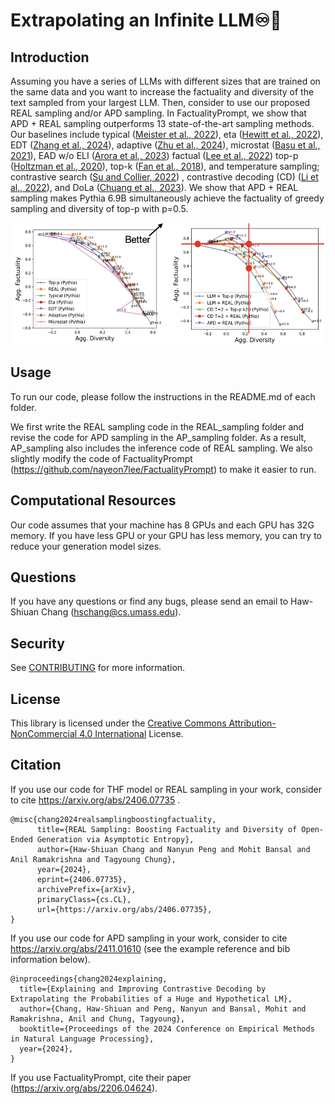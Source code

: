 # Extrapolating an Infinite LLM♾🤖

## Introduction

Assuming you have a series of LLMs with different sizes that are trained on the same data and you want to increase the factuality and diversity of the text sampled from your largest LLM. Then, consider to use our proposed REAL sampling and/or APD sampling. In FactualityPrompt, we show that APD + REAL sampling outperforms 13 state-of-the-art sampling methods. Our baselines include typical ([Meister et al., 2022](https://arxiv.org/abs/2202.00666)), eta ([Hewitt et al., 2022](https://arxiv.org/pdf/2210.15191)), EDT ([Zhang et al., 2024](https://arxiv.org/abs/2403.14541)), adaptive ([Zhu et al., 2024](https://arxiv.org/abs/2402.18223)), microstat ([Basu et al., 2021](https://arxiv.org/abs/2007.14966)), EAD w/o ELI ([Arora et al., 2023](https://arxiv.org/abs/2302.06784)) factual ([Lee et al., 2022](https://arxiv.org/abs/2206.04624)) top-p ([Holtzman et al., 2020](https://arxiv.org/pdf/1904.09751)), top-k ([Fan et al., 2018](https://arxiv.org/pdf/1805.04833)), and temperature sampling; contrastive search ([Su and Collier, 2022](https://arxiv.org/pdf/2210.14140)) , contrastive decoding (CD) ([Li et al., 2022](https://arxiv.org/pdf/2210.15097)), and DoLa ([Chuang et al., 2023](https://arxiv.org/pdf/2309.03883)). We show that APD + REAL sampling makes Pythia 6.9B simultaneously achieve the factuality of greedy sampling and diversity of top-p with p=0.5.

<p align="center"><img src="https://github.com/amazon-science/llm-asymptotic-decoding/blob/main/AP_sampling/imgs/Results.png?raw=true" width="540" height="195"></p>

## Usage

To run our code, please follow the instructions in the README.md of each folder.

We first write the REAL sampling code in the REAL_sampling folder and revise the code for APD sampling in the AP_sampling folder. As a result, AP_sampling also includes the inference code of REAL sampling. We also slightly modify the code of FactualityPrompt (https://github.com/nayeon7lee/FactualityPrompt) to make it easier to run.

## Computational Resources

Our code assumes that your machine has 8 GPUs and each GPU has 32G memory. If you have less GPU or your GPU has less memory, you can try to reduce your generation model sizes.

## Questions

If you have any questions or find any bugs, please send an email to Haw-Shiuan Chang (hschang@cs.umass.edu).

## Security

See [CONTRIBUTING](CONTRIBUTING.md#security-issue-notifications) for more information.

## License

This library is licensed under the [Creative Commons Attribution-NonCommercial 4.0 International](https://creativecommons.org/licenses/by-nc/4.0/) License.

## Citation

If you use our code for THF model or REAL sampling in your work, consider to cite https://arxiv.org/abs/2406.07735 .
```
@misc{chang2024realsamplingboostingfactuality,
      title={REAL Sampling: Boosting Factuality and Diversity of Open-Ended Generation via Asymptotic Entropy},
      author={Haw-Shiuan Chang and Nanyun Peng and Mohit Bansal and Anil Ramakrishna and Tagyoung Chung},
      year={2024},
      eprint={2406.07735},
      archivePrefix={arXiv},
      primaryClass={cs.CL},
      url={https://arxiv.org/abs/2406.07735},
}
```

If you use our code for APD sampling in your work, consider to cite https://arxiv.org/abs/2411.01610 (see the example reference and bib information below).
```
@inproceedings{chang2024explaining,
  title={Explaining and Improving Contrastive Decoding by Extrapolating the Probabilities of a Huge and Hypothetical LM},
  author={Chang, Haw-Shiuan and Peng, Nanyun and Bansal, Mohit and Ramakrishna, Anil and Chung, Tagyoung},
  booktitle={Proceedings of the 2024 Conference on Empirical Methods in Natural Language Processing},
  year={2024},
}
```

If you use FactualityPrompt, cite their paper (https://arxiv.org/abs/2206.04624).
